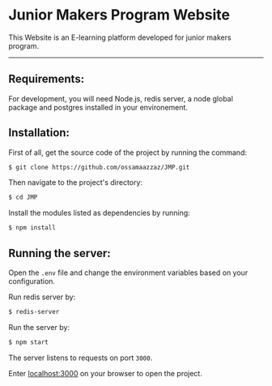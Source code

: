 # Junior Makers Program Website

This Website is an E-learning platform developed for junior makers program.

---
## Requirements:

For development, you will need Node.js, redis server, a node global package and postgres installed in your environement.

## Installation:
First of all, get the source code of the project by running the command:  
```bash
$ git clone https://github.com/ossamaazzaz/JMP.git
```

Then navigate to the project's directory:
```bash
$ cd JMP
```

Install the modules listed as dependencies by running: 
```bash
$ npm install
``` 

## Running the server:
Open the `.env` file and change the environment variables based on your configuration.

Run redis server by:
```bash
$ redis-server
```

Run the server by:
```bash
$ npm start
```

    
The server listens to requests on port `3000`.

Enter [localhost:3000](http://localhost:3000/) on your browser to open the project.
